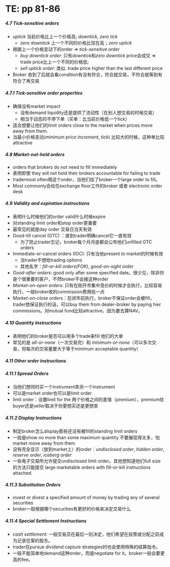 # TE: pp 81-86

##### 4.7 Tick-sensitive orders

- *uptick* 当前价格比上一个价格高; *downtick*, *zero tick*
    - *zero downtick* 上一个不同的价格比现在高；*zero uptick*
- 根据上一个价格变动下的order => *tick-sensitive order*
    - *buy downtick order*: 只有*downtick*和*zero downtick* price会成交 => trade price比上一个不同的价格低; 
    - *sell uptick order*: 类似. trade price higher than the last different price
- Broker 收到了后就会看condition有没有符合，符合就交易，不符合就等到有符合了再交易

##### 4.7.1 Tick-sensitive order properties

- 确保没有market impact 
    - 没有demand liquidity还是提供了流动性（在别人想交易的时候交易）
    - 相当于动态的不停下单（买单：比当前价格低一个tick）
- 适合想要让他们的limit orders close to the market when prices move away from them.
- 当最小价格变动(*minimum price increment*, *tick*) 比较大的时候，这种单比较attractive

##### 4.8 Market-not-held orders

- orders that brokers do not need to fill immediately
- 表明即使 they will not hold their brokers accountable for failing to trade
- tradermost often用这个order，当他们给了broker一个large order to fill。
- Most commonly会给在exchange floor工作的broker 或者 electronic order desk

##### 4.9 Validity and expiration instructions

- 表明什么时候他们的order valid什么时候expire
- 对standing limit order和stop order更重要
- 最常见的就是day order 交易日当天有效
- Good-till cancel (GTC) ：直到trader明确cancel它一直有效
    - 为了防止trader忘记，broker每个月月底都会公布他们unfilled GTC orders
- Immediate-or-cancel orders (IOC): 只有当他present to market的时候有效
    - 当trader不想给trading options
    - 其他名字：*fill-or-kill orders(FOK)*, *good-on-sight order*
- *Good-after orders*: good only after some specified date。很少见，除非你是个很重要的客户，不然broker不会接这种order
- *Market-on-open orders*: 只有在刚开市集中竞价的时候才会执行，比较容易执行，一般broker收的commission费用低一点
- *Market-on-close orders*：在闭市前执行，broker不保证order会被fill，trader想保证执行的话，可以buy them from dealer-broker by paying hier commissions。对mutual fund比较attractive，因为要去算NAV。

##### 4.10 Quantity Instructions

- 表明他们的broker是否可以用多个trade来fill 他们的大单
- 常见的是 *all-or-none*（一次交易完）和 *minimum-or-none*（可以多次交易，但每次的交易量要大于等于minimum acceptable quantity）

##### 4.11 Other order instructions

##### 4.11.1 Spread Orders

- 当他们想同时买一个instrument卖另一个instrument
- 可以是market order也可以是limit order
- limit order：设置limit for the 两个价格之间的差值（premium），premium给buyer还是seller取决于你更想买还是更想卖

##### 4.11.2 Display Instructions

- 制定broker怎么display那些还没有被fill的standing limit orders
- 一般是show no more than some maximum quantity 不要展现得太多，怕market move away from them
- 没有完全显示（放到market上）的order：*undisclosed order*, *hidden order*, *reserve order*, *iceberg order*
- 一些电子交易所允许提交undisclosed limit order。其他想知道他们full size的方法只能提交 large marketable orders with fill-or-kill instructions attached.

##### 4.11.3 Substitution Orders

- invest or divest a specified amount of money by trading any of several securities
- broker一般根据哪个securities有更好的价格来决定交易什么

##### 4.11.4 Special Settlement Instructions

- *cash settlement*: 一般交易员在最后一刻决定，他们希望在投票或分配之前成为记录在案的股东。
- trader在pursue dividend capture strategies时也会使用特殊的结算指令。
- 一般不能简单地demand这种order，而是negotiate for it。broker一般会要更高的fee。

